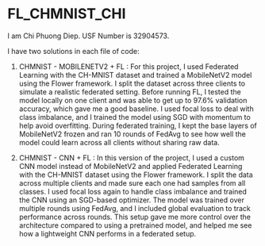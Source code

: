 # FL_CHMNIST_CHI
I am Chi Phuong Diep. USF Number is 32904573.

I have two solutions in each file of code:

1. CHMNIST - MOBILENETV2 + FL :
For this project, I used Federated Learning with the CH-MNIST dataset and trained a MobileNetV2 model using the Flower framework. I split the dataset across three clients to simulate a realistic federated setting. Before running FL, I tested the model locally on one client and was able to get up to 97.6% validation accuracy, which gave me a good baseline. I used focal loss to deal with class imbalance, and I trained the model using SGD with momentum to help avoid overfitting. During federated training, I kept the base layers of MobileNetV2 frozen and ran 10 rounds of FedAvg to see how well the model could learn across all clients without sharing raw data.


2. CHMNIST - CNN + FL :
In this version of the project, I used a custom CNN model instead of MobileNetV2 and applied Federated Learning with the CH-MNIST dataset using the Flower framework. I split the data across multiple clients and made sure each one had samples from all classes. I used focal loss again to handle class imbalance and trained the CNN using an SGD-based optimizer. The model was trained over multiple rounds using FedAvg, and I included global evaluation to track performance across rounds. This setup gave me more control over the architecture compared to using a pretrained model, and helped me see how a lightweight CNN performs in a federated setup.

